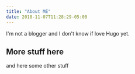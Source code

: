 ```yaml
---
title: "About ME"
date: 2018-11-07T11:28:29-05:00
---
```


I'm not a blogger and I don't know if love Hugo yet. 

## More stuff here

and here some other stuff
